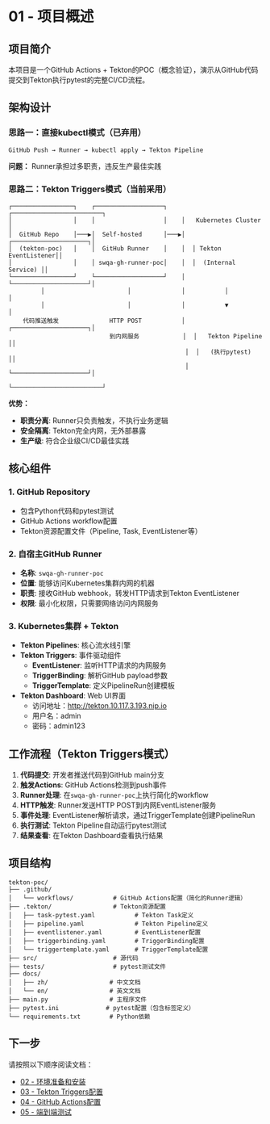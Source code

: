 # 01 - 项目概述

## 项目简介

本项目是一个GitHub Actions + Tekton的POC（概念验证），演示从GitHub代码提交到Tekton执行pytest的完整CI/CD流程。

## 架构设计

### 思路一：直接kubectl模式（已弃用）
```
GitHub Push → Runner → kubectl apply → Tekton Pipeline
```
**问题：** Runner承担过多职责，违反生产最佳实践

### 思路二：Tekton Triggers模式（当前采用）
```
┌─────────────────┐    ┌───────────────────┐    ┌─────────────────────────┐
│                 │    │                   │    │   Kubernetes Cluster   │
│  GitHub Repo    │───▶│  Self-hosted      │───▶│  ┌─────────────────────┐│
│  (tekton-poc)   │    │  GitHub Runner    │    │  │ Tekton EventListener││
│                 │    │ swqa-gh-runner-poc│    │  │  (Internal Service) ││
└─────────────────┘    └───────────────────┘    │  └─────────────────────┘│
         │                       │              │           │             │
         │                       │              │           ▼             │
    代码推送触发              HTTP POST           │  ┌─────────────────────┐│
                            到内网服务            │  │   Tekton Pipeline   ││
                                                 │  │   (执行pytest)      ││
                                                 │  └─────────────────────┘│
                                                 └─────────────────────────┘
```

**优势：**
- **职责分离**: Runner只负责触发，不执行业务逻辑
- **安全隔离**: Tekton完全内网，无外部暴露
- **生产级**: 符合企业级CI/CD最佳实践

## 核心组件

### 1. GitHub Repository
- 包含Python代码和pytest测试
- GitHub Actions workflow配置
- Tekton资源配置文件（Pipeline, Task, EventListener等）

### 2. 自宿主GitHub Runner
- **名称**: `swqa-gh-runner-poc`
- **位置**: 能够访问Kubernetes集群内网的机器
- **职责**: 接收GitHub webhook，转发HTTP请求到Tekton EventListener
- **权限**: 最小化权限，只需要网络访问内网服务

### 3. Kubernetes集群 + Tekton
- **Tekton Pipelines**: 核心流水线引擎
- **Tekton Triggers**: 事件驱动组件
  - **EventListener**: 监听HTTP请求的内网服务
  - **TriggerBinding**: 解析GitHub payload参数
  - **TriggerTemplate**: 定义PipelineRun创建模板
- **Tekton Dashboard**: Web UI界面
  - 访问地址：http://tekton.10.117.3.193.nip.io
  - 用户名：admin
  - 密码：admin123

## 工作流程（Tekton Triggers模式）

1. **代码提交**: 开发者推送代码到GitHub main分支
2. **触发Actions**: GitHub Actions检测到push事件
3. **Runner处理**: 在`swqa-gh-runner-poc`上执行简化的workflow
4. **HTTP触发**: Runner发送HTTP POST到内网EventListener服务
5. **事件处理**: EventListener解析请求，通过TriggerTemplate创建PipelineRun
6. **执行测试**: Tekton Pipeline自动运行pytest测试
7. **结果查看**: 在Tekton Dashboard查看执行结果

## 项目结构

```
tekton-poc/
├── .github/
│   └── workflows/           # GitHub Actions配置（简化的Runner逻辑）
├── .tekton/                 # Tekton资源配置
│   ├── task-pytest.yaml           # Tekton Task定义
│   ├── pipeline.yaml              # Tekton Pipeline定义
│   ├── eventlistener.yaml         # EventListener配置
│   ├── triggerbinding.yaml        # TriggerBinding配置
│   └── triggertemplate.yaml       # TriggerTemplate配置
├── src/                     # 源代码
├── tests/                   # pytest测试文件
├── docs/
│   ├── zh/                 # 中文文档
│   └── en/                 # 英文文档
├── main.py                 # 主程序文件
├── pytest.ini             # pytest配置（包含标签定义）
└── requirements.txt        # Python依赖
```

## 下一步

请按照以下顺序阅读文档：

- [02 - 环境准备和安装](./02-环境准备和安装.md)
- [03 - Tekton Triggers配置](./03-Tekton-Triggers配置.md)  
- [04 - GitHub Actions配置](./04-GitHub-Actions配置.md)
- [05 - 端到端测试](./05-端到端测试.md)
